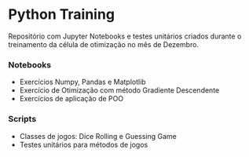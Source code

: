# Python Training

Repositório com Jupyter Notebooks e testes unitários criados durante o treinamento da célula de otimização no mês de Dezembro.

### Notebooks
  - Exercícios Numpy, Pandas e Matplotlib
  - Exercício de Otimização com método Gradiente Descendente
  - Exercícios de aplicação de POO

### Scripts
  - Classes de jogos: Dice Rolling e Guessing Game
  - Testes unitários para métodos de jogos

